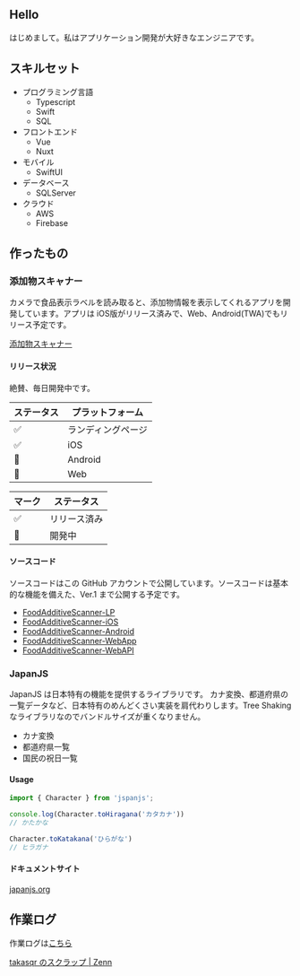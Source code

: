 ## Hello

はじめまして。私はアプリケーション開発が大好きなエンジニアです。

## スキルセット
- プログラミング言語
    * Typescript
    * Swift
    * SQL
- フロントエンド
    * Vue
    * Nuxt
- モバイル
    * SwiftUI
- データベース
    * SQLServer
- クラウド
    * AWS
    * Firebase

## 作ったもの

### 添加物スキャナー
カメラで食品表示ラベルを読み取ると、添加物情報を表示してくれるアプリを開発しています。アプリは iOS版がリリース済みで、Web、Android(TWA)でもリリース予定です。

[添加物スキャナー](https://foodadditive.app/)


#### リリース状況

絶賛、毎日開発中です。

| ステータス | プラットフォーム |
|---|---|
| ✅ | ランディングページ |
| ✅ | iOS |
| 🚧 | Android |
| 🚧 | Web |


| マーク | ステータス |
|---|---|
| ✅ | リリース済み |
| 🚧 | 開発中 |

#### ソースコード

ソースコードはこの GitHub アカウントで公開しています。ソースコードは基本的な機能を備えた、Ver.1 まで公開する予定です。

- [FoodAdditiveScanner-LP](https://github.com/takasqr/FoodAdditiveScanner-LP)
- [FoodAdditiveScanner-iOS
](https://github.com/takasqr/FoodAdditiveScanner-iOS)
- [FoodAdditiveScanner-Android
](https://github.com/takasqr/FoodAdditiveScanner-Android)
- [FoodAdditiveScanner-WebApp
](https://github.com/takasqr/FoodAdditiveScanner-WebApp)
- [FoodAdditiveScanner-WebAPI
](https://github.com/takasqr/FoodAdditiveScanner-WebAPI)

### JapanJS

JapanJS は日本特有の機能を提供するライブラリです。
カナ変換、都道府県の一覧データなど、日本特有のめんどくさい実装を肩代わりします。Tree Shaking なライブラリなのでバンドルサイズが重くなりません。

- カナ変換
- 都道府県一覧
- 国民の祝日一覧

#### Usage

```js
import { Character } from 'jspanjs';

console.log(Character.toHiragana('カタカナ'))
// かたかな

Character.toKatakana('ひらがな')
// ヒラガナ

```

#### ドキュメントサイト

[japanjs.org](https://japanjs.org)

## 作業ログ

作業ログは[こちら](https://zenn.dev/takasqr?tab=scraps)

[takasqr のスクラップ | Zenn](https://zenn.dev/takasqr?tab=scraps)
